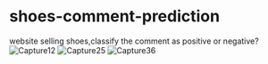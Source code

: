 # shoes-comment-prediction
website selling shoes,classify the comment as positive or negative?
![Capture12](https://user-images.githubusercontent.com/51361611/59993391-c4de1080-966d-11e9-8e39-d74bb0cf768d.PNG)
![Capture25](https://user-images.githubusercontent.com/51361611/59993455-efc86480-966d-11e9-93ce-3f97244bc2be.PNG)
![Capture36](https://user-images.githubusercontent.com/51361611/59993470-fc4cbd00-966d-11e9-8ac8-6a25e6e55e4b.PNG)
